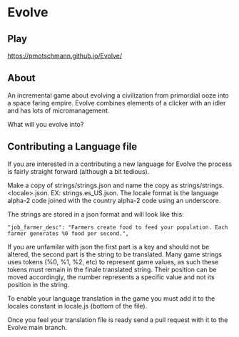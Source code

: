 # Evolve

## Play

https://pmotschmann.github.io/Evolve/

## About

An incremental game about evolving a civilization from primordial ooze into a space faring empire.
Evolve combines elements of a clicker with an idler and has lots of micromanagement.

What will you evolve into?


## Contributing a Language file
If you are interested in a contributing a new language for Evolve the process is fairly straight forward (although a bit tedious).

Make a copy of strings/strings.json and name the copy as strings/strings.\<locale\>.json. EX: strings.es_US.json. The locale format is the language alpha-2 code joined with the country alpha-2 code using an underscore.
  
The strings are stored in a json format and will look like this:
```
"job_farmer_desc": "Farmers create food to feed your population. Each farmer generates %0 food per second.",
```
If you are unfamilar with json the first part is a key and should not be altered, the second part is the string to be translated. Many game strings uses tokens (%0, %1, %2, etc) to represent game values, as such these tokens must remain in the finale translated string. Their position can be moved accordingly, the number represents a specific value and not its position in the string.

To enable your language translation in the game you must add it to the locales constant in locale.js (bottom of the file).

Once you feel your translation file is ready send a pull request with it to the Evolve main branch.
